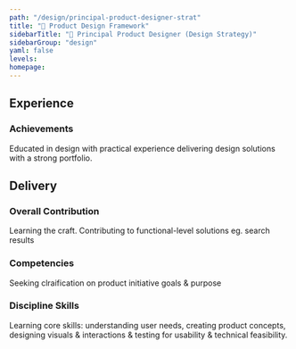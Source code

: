 ```yaml
---
path: "/design/principal-product-designer-strat"
title: "🥨 Product Design Framework"
sidebarTitle: "🥨 Principal Product Designer (Design Strategy)"
sidebarGroup: "design"
yaml: false
levels:
homepage:
---
```

## Experience
### Achievements

Educated in design with practical experience delivering design solutions with a strong portfolio.

## Delivery
### Overall Contribution

Learning the craft. Contributing to functional-level solutions eg. search results

### Competencies
Seeking clraification on product initiative goals & purpose


### Discipline Skills
Learning core skills: understanding user needs, creating product concepts, designing visuals & interactions & testing for usability & technical feasibility.
